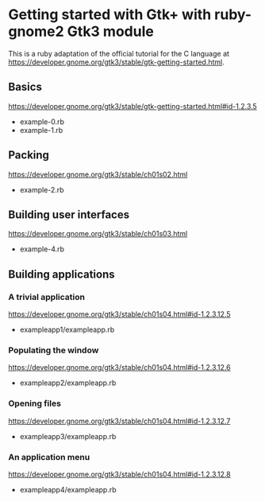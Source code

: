 # Getting started with Gtk+ with ruby-gnome2 Gtk3 module

This is a ruby adaptation of the official tutorial for the C language at https://developer.gnome.org/gtk3/stable/gtk-getting-started.html.

## Basics
https://developer.gnome.org/gtk3/stable/gtk-getting-started.html#id-1.2.3.5

*    example-0.rb
*    example-1.rb

## Packing
https://developer.gnome.org/gtk3/stable/ch01s02.html

*    example-2.rb

## Building user interfaces
https://developer.gnome.org/gtk3/stable/ch01s03.html

*    example-4.rb

## Building applications

### A trivial application
https://developer.gnome.org/gtk3/stable/ch01s04.html#id-1.2.3.12.5

*    exampleapp1/exampleapp.rb

### Populating the window
https://developer.gnome.org/gtk3/stable/ch01s04.html#id-1.2.3.12.6

*    exampleapp2/exampleapp.rb

### Opening files
https://developer.gnome.org/gtk3/stable/ch01s04.html#id-1.2.3.12.7

*    exampleapp3/exampleapp.rb

### An application menu
https://developer.gnome.org/gtk3/stable/ch01s04.html#id-1.2.3.12.8

*    exampleapp4/exampleapp.rb
